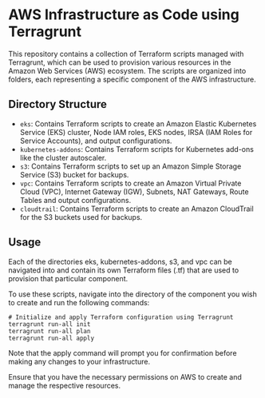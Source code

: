 # AWS Infrastructure as Code using Terragrunt

This repository contains a collection of Terraform scripts managed with Terragrunt, which can be used to provision various resources in the Amazon Web Services (AWS) ecosystem. The scripts are organized into folders, each representing a specific component of the AWS infrastructure.

## Directory Structure

* `eks`: Contains Terraform scripts to create an Amazon Elastic Kubernetes Service (EKS) cluster, Node IAM roles, EKS nodes, IRSA (IAM Roles for Service Accounts), and output configurations.
* `kubernetes-addons`: Contains Terraform scripts for Kubernetes add-ons like the cluster autoscaler.
* `s3`: Contains Terraform scripts to set up an Amazon Simple Storage Service (S3) bucket for backups.
* `vpc`: Contains Terraform scripts to create an Amazon Virtual Private Cloud (VPC), Internet Gateway (IGW), Subnets, NAT Gateways, Route Tables and output configurations.
* `cloudtrail`: Contains Terraform scripts to create an Amazon CloudTrail for the S3 buckets used for backups.

## Usage

Each of the directories eks, kubernetes-addons, s3, and vpc can be navigated into and contain its own Terraform files (.tf) that are used to provision that particular component.

To use these scripts, navigate into the directory of the component you wish to create and run the following commands:

```
# Initialize and apply Terraform configuration using Terragrunt
terragrunt run-all init
terragrunt run-all plan
terragrunt run-all apply
```

Note that the apply command will prompt you for confirmation before making any changes to your infrastructure.

Ensure that you have the necessary permissions on AWS to create and manage the respective resources.
